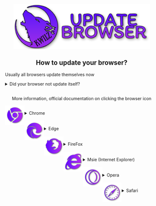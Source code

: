 <p align="center">
	<img src="https://raw.githubusercontent.com/KwilzOne/update-browser/whitewolf/assets/logo.png">
</p>

<h2><div align="center"><b>How to update your browser?</b></div></h2>

Usually all browsers update themselves now

<details>
	<summary>Did your browser not update itself?</summary>

- <small>Check if you may have disabled autorun of the update service on your system</small>
- <small>Quick fix, run your browser installer again, it won't touch your data</small>
</details>
</br>

<p align="center">
	More information, official documentation on clicking the browser icon
</p>

<a href="https://google.com/chrome/update" rel="nofollow" target="_blank">
<img
		src="https://raw.githubusercontent.com/KwilzOne/update-browser/whitewolf/assets/Chrome.png"
		align="left" alt="Chrome Logo" width="64" height="64">
</a>
</br>
<details>
	<summary>Chrome</summary>

- <small>It usually updates itself</small>
</details>
</br>

<a href="https://support.microsoft.com/topic/microsoft-edge-update-settings-af8aaca2-1b69-4870-94fe-18822dbb7ef1" rel="nofollow" target="_blank">
<img
		src="https://raw.githubusercontent.com/KwilzOne/update-browser/whitewolf/assets/Edge.png"
		align="left" alt="Edge Logo" width="64" height="64">
</a>
</br>
<details>
	<summary>Edge</summary>

- <small>It usually updates itself</small>
</details>
</br>

<a href="https://support.mozilla.org/en-US/kb/update-firefox-latest-release" rel="nofollow" target="_blank">
	<img
		src="https://raw.githubusercontent.com/KwilzOne/update-browser/whitewolf/assets/FireFox.png"
		align="left" alt="FireFox Logo" width="64" height="64">
</a>
</br>
<details>
	<summary>FireFox</summary>

- <small>Offers updates in its interface on the top right hand side</small>
</details>
</br>

<a href="https://support.microsoft.com/windows/run-the-latest-version-of-internet-explorer-11-ea628df4-50ce-8019-f9f4-468e39685cea" rel="nofollow" target="_blank">
	<img
		src="https://raw.githubusercontent.com/KwilzOne/update-browser/whitewolf/assets/Msie.png"
		align="left" alt="Msie Logo" width="64" height="64"
	>
</a>
</br>
<details>
	<summary>Msie (Internet Explorer)</summary>

- <small>Updates itself via Microsoft Store or Windows Updater</small>
</details>
</br>

<a href="https://forums.opera.com/topic/39405" rel="nofollow" target="_blank">
	<img
		src="https://raw.githubusercontent.com/KwilzOne/update-browser/whitewolf/assets/Opera.png"
		align="left" alt="Opera Logo" width="64" height="64"
	>
</a>
</br>
<details>
	<summary>Opera</summary>

- <small>It usually updates itself</small>
</details>
</br>

<a href="https://support.apple.com/HT204416" rel="nofollow" target="_blank">
	<img
		src="https://raw.githubusercontent.com/KwilzOne/update-browser/whitewolf/assets/Safari.png"
		align="left" alt="Safari Logo" width="64" height="64"
	>
</a>
</br>
<details>
	<summary>Safari</summary>
	
   * <small>Usually updated through Apple's built-in updater</small>
</details>
